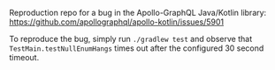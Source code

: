 Reproduction repo for a bug in the Apollo-GraphQL Java/Kotlin library: https://github.com/apollographql/apollo-kotlin/issues/5901

To reproduce the bug, simply run `./gradlew test` and observe that `TestMain.testNullEnumHangs` times out after the 
configured 30 second timeout.
